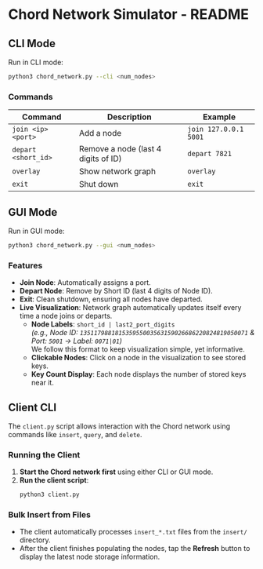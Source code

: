# Chord Network Simulator - README

## CLI Mode
Run in CLI mode:
```sh
python3 chord_network.py --cli <num_nodes>
```

### Commands
| Command | Description | Example |
|---------|------------|---------|
| `join <ip> <port>` | Add a node | `join 127.0.0.1 5001` |
| `depart <short_id>` | Remove a node (last 4 digits of ID) | `depart 7821` |
| `overlay` | Show network graph | `overlay` |
| `exit` | Shut down | `exit` |

## GUI Mode
Run in GUI mode:
```sh
python3 chord_network.py --gui <num_nodes>
```

### Features
- **Join Node**: Automatically assigns a port.
- **Depart Node**: Remove by Short ID (last 4 digits of Node ID).
- **Exit**: Clean shutdown, ensuring all nodes have departed.
- **Live Visualization**: Network graph automatically updates itself every time a node joins or departs.
  - **Node Labels**: `short_id | last2_port_digits`  
     _(e.g., Node ID: `135117988181535955003563159026686220824819050071` & Port: `5001` → Label: `0071|01`)_  
     We follow this format to keep visualization simple, yet informative.
  - **Clickable Nodes**: Click on a node in the visualization to see stored keys.
  - **Key Count Display**: Each node displays the number of stored keys near it.

## Client CLI
The `client.py` script allows interaction with the Chord network using commands like `insert`, `query`, and `delete`.

### Running the Client
1. **Start the Chord network first** using either CLI or GUI mode.
2. **Run the client script**:
   ```sh
   python3 client.py
   ```

### Bulk Insert from Files
- The client automatically processes `insert_*.txt` files from the `insert/` directory.
- After the client finishes populating the nodes, tap the **Refresh** button to display the latest node storage information.